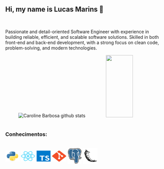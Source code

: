 ## Hi, my name is Lucas Marins 👋

<br>

<p>Passionate and detail-oriented Software Engineer with experience in building reliable, efficient, and scalable software solutions. Skilled in both front-end and back-end development, with a strong focus on clean code, problem-solving, and modern technologies.</p>

<div align="center">  
  <img width="49%" height="195px" src="https://github-readme-stats.vercel.app/api?username=mrmarins&show_icons=true&count_private=true&hide_border=true&title_color=14C4EB&icon_color=14C4EB&text_color=c9d1d9&bg_color=1D1E1F" alt="Caroline Barbosa github stats" /> 
  <img width="41%" height="195px" src="https://github-readme-stats.vercel.app/api/top-langs/?username=mrmarins&layout=compact&hide_border=true&title_color=14C4EB&text_color=c9d1d9&bg_color=1D1E1F" />
</div>

<br>

 ### Conhecimentos:
<div style="display: inline_block;">
      <br>
      <img align="center" height="35" width="45" src="https://github.com/devicons/devicon/blob/master/icons/python/python-original.svg">
      <img align="center" height="35" width="45" src="https://github.com/devicons/devicon/blob/master/icons/react/react-original.svg">
      <img align="center" height="35" width="45" src="https://github.com/devicons/devicon/blob/master/icons/typescript/typescript-original.svg">
      <img align="center" height="35" width="45" src="https://github.com/devicons/devicon/blob/master/icons/git/git-original.svg">
      <img align="center" height="50" width="45" src="https://github.com/devicons/devicon/blob/master/icons/postgresql/postgresql-original.svg">
      <img align="center" height="50" width="45" src="https://github.com/devicons/devicon/blob/master/icons/flask/flask-original.svg">
      
      
  
</div>

